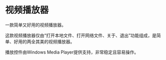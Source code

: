# 视频播放器
一款简单又好用的视频播放器。

这款视频播放器仅由“打开本地文件、打开网络文件、关于、退出”功能组成，是简单、好用的两全其美的视频播放器。

播放控件由Windows Media Player提供支持，非常稳定且容易操作。

